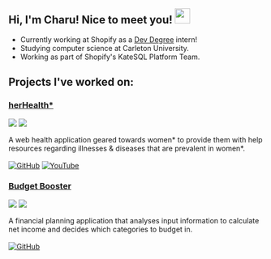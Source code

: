 ## Hi, I'm Charu! Nice to meet you! <img src="https://raw.githubusercontent.com/aemmadi/aemmadi/master/wave.gif" width="30px">

- Currently working at Shopify as a [Dev Degree](https://devdegree.ca/) intern!
- Studying computer science at Carleton University.
- Working as part of Shopify's KateSQL Platform Team.

## Projects I've worked on:
### [herHealth*](https://devpost.com/software/herhealth-1pwmti)
![](https://img.shields.io/badge/-cmd--f-dec19b?style=for-the-badge)
![](https://img.shields.io/badge/-TELUS's%20best%20health%20solution-darkgreen?style=for-the-badge)<br>

A web health application geared towards women* to provide them with help resources regarding illnesses & diseases that are prevalent in women*.
<br>
<br>
[![GitHub](https://img.shields.io/badge/github-%23121011.svg?style=for-the-badge&logo=github&logoColor=white)](https://github.com/gonzk/her-health) 
[![YouTube](https://img.shields.io/badge/YouTube-%23FF0000.svg?style=for-the-badge&logo=YouTube&logoColor=white)](https://www.youtube.com/watch?v=j_EjmTCQYTM&t=1s)


### [Budget Booster](https://devpost.com/software/budget-booster)
![](https://img.shields.io/badge/-ConUHacks-purple?style=for-the-badge)
![](https://img.shields.io/badge/-Best%20Financial%20Solution-darkgreen?style=for-the-badge)<br>

A financial planning application that analyses input information to calculate net income and decides which categories to budget in.<br><br>
[![GitHub](https://img.shields.io/badge/github-%23121011.svg?style=for-the-badge&logo=github&logoColor=white)](https://github.com/Keaton11/Budget-Booster)
<br>
